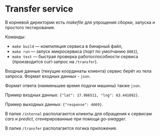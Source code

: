 # Transfer service

В корневой директории есть *makefile* для упрощения сборки, запуска и простого тестирования.

Команды:
* ```make build``` — компиляция сервиса в бинарный файл,
* ```make run``` — запуск микросервиса (порт по умолчанию ```8081```),
* ```make test``` — быстрая проверка работоспособности сервиса (производится curl-запрос на ```/transfer```).

Входные данные (текущие координаты клиента) сервис берёт из тела запроса. Формат входных данных - ```json```.

Формат ответа (наименьшее время подачи машины) также ```json```.

Пример входных данных: ```{"lat": 17.986511, "lng": 63.441092}```.

Пример выходных данных: ```{"response": 4669}```.

В папке ```/internal``` располагаются клиенты для обращения к сервисам *cars* и *predict*, сгенерированные при помощи *go-swagger*.

В папке ```/transfer``` располагается логика приложения.
